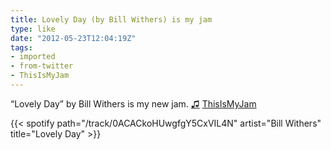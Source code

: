 ```yaml
---
title: Lovely Day (by Bill Withers) is my jam
type: like
date: "2012-05-23T12:04:19Z"
tags:
- imported
- from-twitter
- ThisIsMyJam
---
```

“Lovely Day” by Bill Withers is my new jam. [♫](https://t.thisismyjam.com/jphastings/_1ql2cp7) [ThisIsMyJam](/tags/thisismyjam)

{{< spotify path="/track/0ACACkoHUwgfgY5CxVIL4N" artist="Bill Withers" title="Lovely Day" >}}
